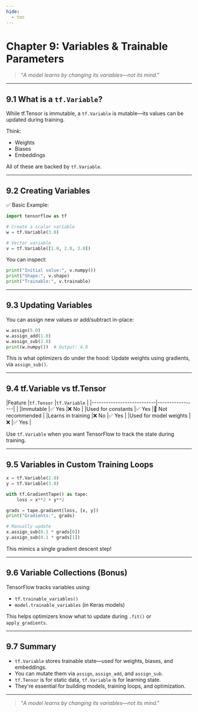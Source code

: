 ```yaml
---
hide:
  - toc
---
```


# Chapter 9: Variables & Trainable Parameters

> “*A model learns by changing its variables—not its mind*.”

---

## 9.1 What is a `tf.Variable`?  

While tf.Tensor is immutable, a `tf.Variable` is mutable—its values can be updated during training.

Think:
- Weights  
- Biases  
- Embeddings

All of these are backed by `tf.Variable`.

---

## 9.2 Creating Variables

✅ Basic Example:
```python
import tensorflow as tf

# Create a scalar variable
w = tf.Variable(3.0)

# Vector variable
v = tf.Variable([1.0, 2.0, 3.0])
```
You can inspect:
```python
print("Initial value:", v.numpy())
print("Shape:", v.shape)
print("Trainable:", v.trainable)
```

---

## 9.3 Updating Variables

You can assign new values or add/subtract in-place:
```python
w.assign(5.0)
w.assign_add(1.0)
w.assign_sub(2.0)
print(w.numpy())  # Output: 4.0
```

This is what optimizers do under the hood:
Update weights using gradients, via `assign_sub()`.

---

## 9.4 tf.Variable vs tf.Tensor

|Feature	                |`tf.Tensor`	      |`tf.Variable`              |
|---------------------------|-----------------|                         |
|Immutable	                |✅ Yes	        |❌ No                    |
|Used for constants	        |✅ Yes	        |🚫 Not recommended       |
|Learns in training	        |❌ No	        |✅ Yes                   |
|Used for model weights	    |❌	            |✅ Yes                   |

Use `tf.Variable` when you want TensorFlow to track the state during training.

---

## 9.5 Variables in Custom Training Loops

```python
x = tf.Variable(2.0)
y = tf.Variable(3.0)

with tf.GradientTape() as tape:
    loss = x**2 + y**2

grads = tape.gradient(loss, [x, y])
print("Gradients:", grads)

# Manually update
x.assign_sub(0.1 * grads[0])
y.assign_sub(0.1 * grads[1])
```
This mimics a single gradient descent step!

---

## 9.6 Variable Collections (Bonus)

TensorFlow tracks variables using:

- `tf.trainable_variables()`
- `model.trainable_variables` (in Keras models)

This helps optimizers know what to update during `.fit()` or `apply_gradients`.

---

## 9.7 Summary

- `tf.Variable` stores trainable state—used for weights, biases, and embeddings.  
- You can mutate them via `assign`, `assign_add`, and `assign_sub`.  
- `tf.Tensor` is for static data, `tf.Variable` is for learning state.  
- They're essential for building models, training loops, and optimization.

---

> “*A model learns by changing its variables—not its mind*.”
